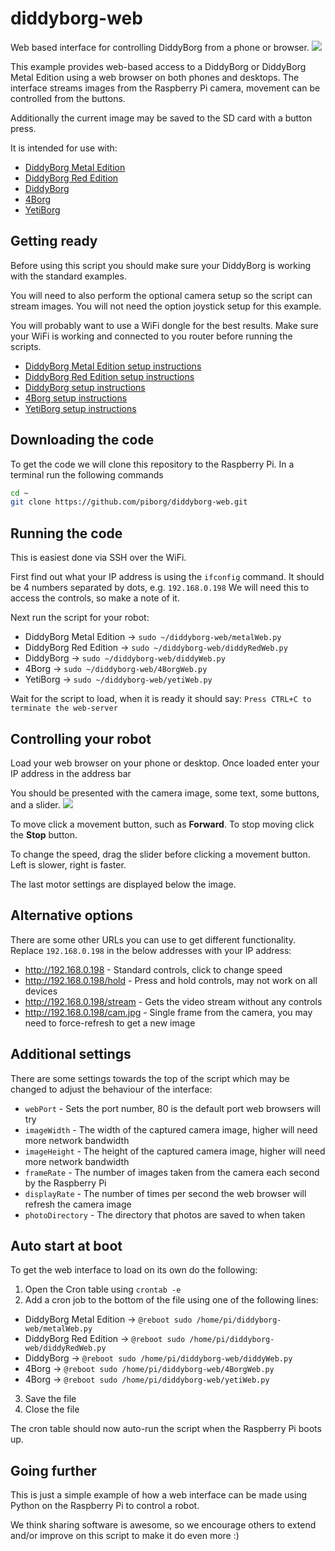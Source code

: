 # diddyborg-web
Web based interface for controlling DiddyBorg from a phone or browser.
![](screenshot.png?raw=true)

This example provides web-based access to a DiddyBorg or DiddyBorg Metal Edition using a web browser on both phones and desktops.
The interface streams images from the Raspberry Pi camera, movement can be controlled from the buttons.

Additionally the current image may be saved to the SD card with a button press.

It is intended for use with:
* [DiddyBorg Metal Edition](https://www.piborg.org/diddyborg/metaledition)
* [DiddyBorg Red Edition](https://www.piborg.org/diddyborg/rededition)
* [DiddyBorg](https://www.piborg.org/diddyborg)
* [4Borg](https://www.piborg.org/4Borg)
* [YetiBorg](https://www.piborg.org/yetiborg)

## Getting ready
Before using this script you should make sure your DiddyBorg is working with the standard examples.

You will need to also perform the optional camera setup so the script can stream images.
You will not need the option joystick setup for this example.

You will probably want to use a WiFi dongle for the best results.
Make sure your WiFi is working and connected to you router before running the scripts.

* [DiddyBorg Metal Edition setup instructions](https://www.piborg.org/diddyborg/metaledition/install)
* [DiddyBorg Red Edition setup instructions](https://www.piborg.org/diddyborg/rededition/install)
* [DiddyBorg setup instructions](https://www.piborg.org/diddyborg/install)
* [4Borg setup instructions](https://www.piborg.org/4Borg/install)
* [YetiBorg setup instructions](https://www.piborg.org/yetiborg/install)

## Downloading the code
To get the code we will clone this repository to the Raspberry Pi.
In a terminal run the following commands
```bash
cd ~
git clone https://github.com/piborg/diddyborg-web.git
```

## Running the code
This is easiest done via SSH over the WiFi.

First find out what your IP address is using the `ifconfig` command.
It should be 4 numbers separated by dots, e.g. `192.168.0.198`
We will need this to access the controls, so make a note of it.

Next run the script for your robot:
* DiddyBorg Metal Edition → `sudo ~/diddyborg-web/metalWeb.py`
* DiddyBorg Red Edition → `sudo ~/diddyborg-web/diddyRedWeb.py`
* DiddyBorg → `sudo ~/diddyborg-web/diddyWeb.py`
* 4Borg → `sudo ~/diddyborg-web/4BorgWeb.py`
* YetiBorg → `sudo ~/diddyborg-web/yetiWeb.py`

Wait for the script to load, when it is ready it should say:
`Press CTRL+C to terminate the web-server`

## Controlling your robot
Load your web browser on your phone or desktop.
Once loaded enter your IP address in the address bar

You should be presented with the camera image, some text, some buttons, and a slider.
![](screenshot.png?raw=true)

To move click a movement button, such as **Forward**.
To stop moving click the **Stop** button.

To change the speed, drag the slider before clicking a movement button.
Left is slower, right is faster.

The last motor settings are displayed below the image.

## Alternative options
There are some other URLs you can use to get different functionality.
Replace `192.168.0.198` in the below addresses with your IP address:
* http://192.168.0.198 - Standard controls, click to change speed
* http://192.168.0.198/hold - Press and hold controls, may not work on all devices
* http://192.168.0.198/stream - Gets the video stream without any controls
* http://192.168.0.198/cam.jpg - Single frame from the camera, you may need to force-refresh to get a new image

## Additional settings
There are some settings towards the top of the script which may be changed to adjust the behaviour of the interface:
* `webPort` - Sets the port number, 80 is the default port web browsers will try
* `imageWidth` - The width of the captured camera image, higher will need more network bandwidth
* `imageHeight` - The height of the captured camera image, higher will need more network bandwidth
* `frameRate` - The number of images taken from the camera each second by the Raspberry Pi
* `displayRate` - The number of times per second the web browser will refresh the camera image
* `photoDirectory` - The directory that photos are saved to when taken

## Auto start at boot
To get the web interface to load on its own do the following:

1. Open the Cron table using `crontab -e`
2. Add a cron job to the bottom of the file using one of the following lines:
  * DiddyBorg Metal Edition → `@reboot sudo /home/pi/diddyborg-web/metalWeb.py`
  * DiddyBorg Red Edition → `@reboot sudo /home/pi/diddyborg-web/diddyRedWeb.py`
  * DiddyBorg → `@reboot sudo /home/pi/diddyborg-web/diddyWeb.py`
  * 4Borg → `@reboot sudo /home/pi/diddyborg-web/4BorgWeb.py`
  * 4Borg → `@reboot sudo /home/pi/diddyborg-web/yetiWeb.py`
3. Save the file
4. Close the file

The cron table should now auto-run the script when the Raspberry Pi boots up.

## Going further
This is just a simple example of how a web interface can be made using Python on the Raspberry Pi to control a robot.

We think sharing software is awesome, so we encourage others to extend and/or improve on this script to make it do even more :)
